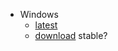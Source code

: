 
- Windows
  - [latest](https://github.com/oneclick/rubyinstaller2/releases/latest)
  - [download](https://rubyinstaller.org/downloads/) stable?

